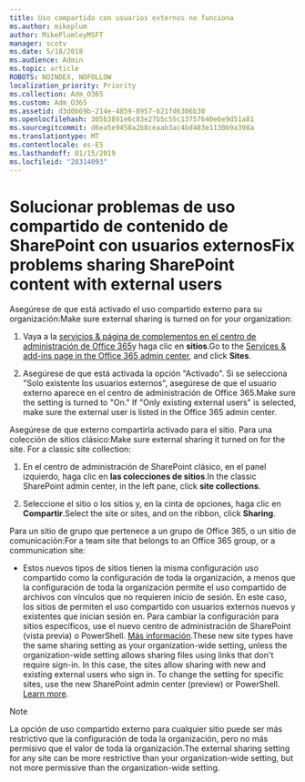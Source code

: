 ```yaml
---
title: Uso compartido con usuarios externos no funciona
ms.author: mikeplum
author: MikePlumleyMSFT
manager: scotv
ms.date: 5/18/2018
ms.audience: Admin
ms.topic: article
ROBOTS: NOINDEX, NOFOLLOW
localization_priority: Priority
ms.collection: Adm_O365
ms.custom: Adm_O365
ms.assetid: d3d0b69b-214e-4859-8957-621fd6306b30
ms.openlocfilehash: 305b3891e6c83e27b5c55c13757640e6e9d51a81
ms.sourcegitcommit: d6ea5e9458a2b8ceaab3ac4bd483e1130b9a398a
ms.translationtype: MT
ms.contentlocale: es-ES
ms.lasthandoff: 01/15/2019
ms.locfileid: "28314093"
---
```

# <a name="fix-problems-sharing-sharepoint-content-with-external-users"></a><span data-ttu-id="e8139-102">Solucionar problemas de uso compartido de contenido de SharePoint con usuarios externos</span><span class="sxs-lookup"><span data-stu-id="e8139-102">Fix problems sharing SharePoint content with external users</span></span>

<span data-ttu-id="e8139-103">Asegúrese de que está activado el uso compartido externo para su organización:</span><span class="sxs-lookup"><span data-stu-id="e8139-103">Make sure external sharing is turned on for your organization:</span></span>
  
1. <span data-ttu-id="e8139-104">Vaya a la [servicios &amp; página de complementos en el centro de administración de Office 365](https://portal.office.com/adminportal/home#/Settings/ServicesAndAddIns)y haga clic en **sitios**.</span><span class="sxs-lookup"><span data-stu-id="e8139-104">Go to the [Services &amp; add-ins page in the Office 365 admin center](https://portal.office.com/adminportal/home#/Settings/ServicesAndAddIns), and click **Sites**.</span></span>
    
2. <span data-ttu-id="e8139-p101">Asegúrese de que está activada la opción "Activado". Si se selecciona "Solo existente los usuarios externos", asegúrese de que el usuario externo aparece en el centro de administración de Office 365.</span><span class="sxs-lookup"><span data-stu-id="e8139-p101">Make sure the setting is turned to "On." If "Only existing external users" is selected, make sure the external user is listed in the Office 365 admin center.</span></span>
    
<span data-ttu-id="e8139-p102">Asegúrese de que externo compartirla activado para el sitio. Para una colección de sitios clásico:</span><span class="sxs-lookup"><span data-stu-id="e8139-p102">Make sure external sharing it turned on for the site. For a classic site collection:</span></span>
  
1. <span data-ttu-id="e8139-109">En el centro de administración de SharePoint clásico, en el panel izquierdo, haga clic en **las colecciones de sitios**.</span><span class="sxs-lookup"><span data-stu-id="e8139-109">In the classic SharePoint admin center, in the left pane, click **site collections**.</span></span>
    
2. <span data-ttu-id="e8139-110">Seleccione el sitio o los sitios y, en la cinta de opciones, haga clic en **Compartir**.</span><span class="sxs-lookup"><span data-stu-id="e8139-110">Select the site or sites, and on the ribbon, click **Sharing**.</span></span>
    
<span data-ttu-id="e8139-111">Para un sitio de grupo que pertenece a un grupo de Office 365, o un sitio de comunicación:</span><span class="sxs-lookup"><span data-stu-id="e8139-111">For a team site that belongs to an Office 365 group, or a communication site:</span></span>
  
- <span data-ttu-id="e8139-p103">Estos nuevos tipos de sitios tienen la misma configuración uso compartido como la configuración de toda la organización, a menos que la configuración de toda la organización permite el uso compartido de archivos con vínculos que no requieren inicio de sesión. En este caso, los sitios de permiten el uso compartido con usuarios externos nuevos y existentes que inician sesión en. Para cambiar la configuración para sitios específicos, use el nuevo centro de administración de SharePoint (vista previa) o PowerShell. [Más información](https://go.microsoft.com/fwlink/?linkid=871863).</span><span class="sxs-lookup"><span data-stu-id="e8139-p103">These new site types have the same sharing setting as your organization-wide setting, unless the organization-wide setting allows sharing files using links that don't require sign-in. In this case, the sites allow sharing with new and existing external users who sign in. To change the setting for specific sites, use the new SharePoint admin center (preview) or PowerShell. [Learn more](https://go.microsoft.com/fwlink/?linkid=871863).</span></span>
    
> [!NOTE]
> <span data-ttu-id="e8139-116">La opción de uso compartido externo para cualquier sitio puede ser más restrictivo que la configuración de toda la organización, pero no más permisivo que el valor de toda la organización.</span><span class="sxs-lookup"><span data-stu-id="e8139-116">The external sharing setting for any site can be more restrictive than your organization-wide setting, but not more permissive than the organization-wide setting.</span></span> 
  

